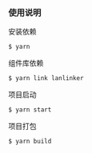 ### 使用说明

安装依赖

```bash
$ yarn
```

组件库依赖

```bash
$ yarn link lanlinker
```

项目启动

```bash
$ yarn start
```

项目打包

```bash
$ yarn build
```
